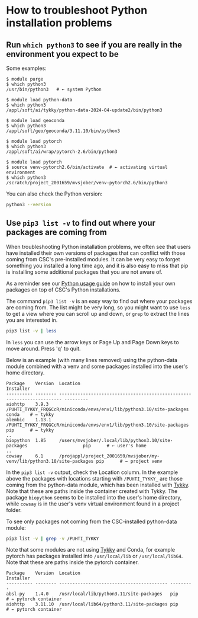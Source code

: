# How to troubleshoot Python installation problems

## Run `which python3` to see if you are really in the environment you expect to be

Some examples:

```console
$ module purge
$ which python3
/usr/bin/python3   # ← system Python

$ module load python-data
$ which python3
/appl/soft/ai/tykky/python-data-2024-04-update2/bin/python3

$ module load geoconda
$ which python3
/appl/soft/geo/geoconda/3.11.10/bin/python3

$ module load pytorch
$ which python3
/appl/soft/ai/wrap/pytorch-2.6/bin/python3

$ module load pytorch
$ source venv-pytorch2.6/bin/activate  # ← activating virtual environment
$ which python3
/scratch/project_2001659/mvsjober/venv-pytorch2.6/bin/python3
```

You can also check the Python version:

```bash
python3 --version
```


## Use `pip3 list -v` to find out where your packages are coming from

When troubleshooting Python installation problems, we often see
that users have installed their own versions of packages
that can conflict with those coming from CSC's pre-installed
modules. It can be very easy to forget something you installed a long
time ago, and it is also easy to miss that pip is installing some
additional packages that you are not aware of.

As a reminder see our [Python usage
guide](../tutorials/python-usage-guide.md) on how to install your own
packages on top of CSC's Python installations.

The command `pip3 list -v` is an easy way to find out where your
packages are coming from. The list might be very long, so you might
want to use `less` to get a view where you can scroll up and down, or
`grep` to extract the lines you are interested in.

```bash
pip3 list -v | less
```

In `less` you can use the arrow keys or Page Up and Page Down keys to
move around. Press 'q' to quit.

Below is an example (with many lines removed) using the python-data
module combined with a venv and some packages installed into the
user's home directory.

```console
Package    Version  Location                                                                Installer
---------- -------- ----------------------------------------------------------------------- ---------
aiohttp    3.9.3    /PUHTI_TYKKY_FRQGCcR/miniconda/envs/env1/lib/python3.10/site-packages   conda    # ← tykky
alembic    1.13.1   /PUHTI_TYKKY_FRQGCcR/miniconda/envs/env1/lib/python3.10/site-packages   pip      # ← tykky
..
biopython  1.85     /users/mvsjober/.local/lib/python3.10/site-packages                     pip      # ← user's home
..
cowsay     6.1      /projappl/project_2001659/mvsjober/my-venv/lib/python3.10/site-packages pip      # ← project venv
```

In the `pip3 list -v` output, check the Location column. In the example
above the packages with locations starting with `/PUHTI_TYKKY_` are
those coming from the python-data module, which has been installed
with [Tykky][tykky]. Note that these are paths inside the container
created with Tykky. The package `biopython` seems to be installed into
the user's home directory, while `cowsay` is in the user's venv
virtual environment found in a project folder.

To see only packages not coming from the CSC-installed python-data module:

```bash
pip3 list -v | grep -v /PUHTI_TYKKY
```

Note that some modules are not using [Tykky][tykky] and Conda, for
example pytorch has packages installed into `/usr/local/lib` or
`/usr/local/lib64`. Note that these are paths inside the pytorch
container.

```console
Package    Version  Location                                  Installer
---------- -------- ----------------------------------------- ---------
absl-py    1.4.0    /usr/local/lib/python3.11/site-packages   pip      # ← pytorch container
aiohttp    3.11.10  /usr/local/lib64/python3.11/site-packages pip      # ← pytorch container
```

[tykky]: ../../computing/containers/tykky.md
